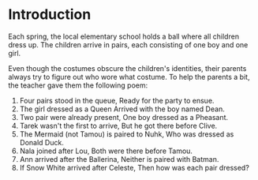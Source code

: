 # Introduction

Each spring, the local elementary school holds a ball where all children dress up.
The children arrive in pairs, each consisting of one boy and one girl.

Even though the costumes obscure the children's identities, their parents always try to figure out who wore what costume.
To help the parents a bit, the teacher gave them the following poem:

1. Four pairs stood in the queue,
   Ready for the party to ensue.
2. The girl dressed as a Queen
   Arrived with the boy named Dean.
3. Two pair were already present,
   One boy dressed as a Pheasant.
4. Tarek wasn't the first to arrive,
   But he got there before Clive.
5. The Mermaid (not Tamou) is paired to Nuhk,
   Who was dressed as Donald Duck.
6. Nala joined after Lou,
   Both were there before Tamou.
7. Ann arrived after the Ballerina,
   Neither is paired with Batman.
8. If Snow White arrived after Celeste,
   Then how was each pair dressed?
